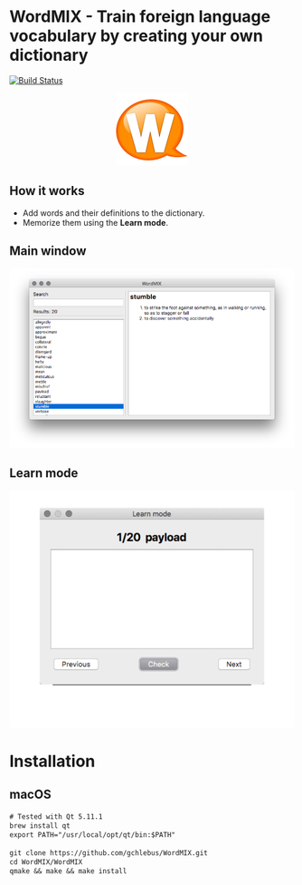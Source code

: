 # WordMIX - Train foreign language vocabulary by creating your own dictionary
[![Build Status](https://travis-ci.com/gchlebus/WordMIX.svg?branch=master)](https://travis-ci.com/gchlebus/WordMIX)

<p align="center">
  <img src ="Logo.png" />
</p>

## How it works

- Add words and their definitions to the dictionary.
- Memorize them using the **Learn mode**.

## Main window

![MainWindow](MainWindow.png)

## Learn mode

<p align="center">
  <img src ="LearnMode.gif" />
</p>

# Installation

## macOS

```
# Tested with Qt 5.11.1
brew install qt
export PATH="/usr/local/opt/qt/bin:$PATH"

git clone https://github.com/gchlebus/WordMIX.git
cd WordMIX/WordMIX
qmake && make && make install
```

